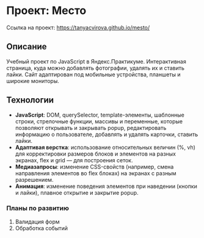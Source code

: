 # Проект: Место

Ссылка на проект: https://tanyacvirova.github.io/mesto/

## Описание

Учебный проект по JavaScript в Яндекс.Практикуме. Интерактивная страница, куда можно добавлять фотографии, удалять их и ставить лайки. Сайт адаптирован под мобильные устройства, планшеты и широкие мониторы.

## Технологии

* **JavaScript**: DOM, querySelector, template-элементы, шаблонные строки, стрелочные функции, массивы и переменные, которые позволяют открывать и закрывать popup, редактировать информацию о пользователе, добавлять и удалять карточки, ставить лайки.
* **Адаптивая верстка**: использование относительных величин (%, vh) для корректировки размеров блоков и элементов на разных экранах, flex и grid — для построения сеток.
* **Медиазапросы**: изменение CSS-свойств (например, смена направления элементов во flex блоках) на экранах с разным разрешением.
* **Анимация**: изменение поведения элементов при наведении (кнопки и лайки), плавное открытие и закрытие popup.

### Планы по развитию
1. Валидация форм
2. Обработка событий
